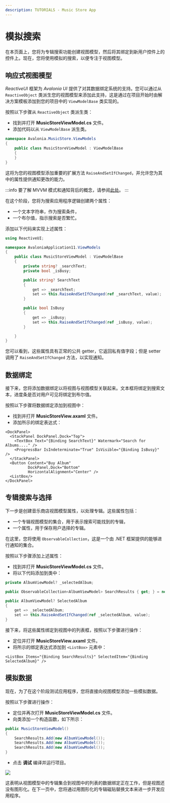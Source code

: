 ```yaml
---
description: TUTORIALS - Music Store App
---
```


# 模拟搜索

在本页面上，您将为专辑搜索功能创建视图模型，然后将其绑定到新用户控件上的控件上。现在，您将使用模拟的搜索，以便专注于视图模型。

## 响应式视图模型

_ReactiveUI_ 框架为 _Avalonia UI_ 提供了对其数据绑定系统的支持。您可以通过从 `ReactiveObject` 类派生您的视图模型来添加此支持，这是通过在项目开始时由解决方案模板添加到您的项目中的 `ViewModelBase` 类实现的。

按照以下步骤从 `ReactiveObject` 类派生类：

- 找到并打开 **MusicStoreViewModel.cs** 文件。
- 添加代码以从 `ViewModelBase` 派生类。

```csharp
namespace Avalonia.MusicStore.ViewModels
{
    public class MusicStoreViewModel : ViewModelBase
    {
    }
}
```

这将为您的视图模型添加重要的扩展方法 `RaiseAndSetIfChanged`，并允许您为其中的属性提供通知更改的能力。

:::info
要了解 MVVM 模式和通知背后的概念，请参阅[此处](../../concepts/the-mvvm-pattern/)。
:::

在这个阶段，您将为搜索应用程序逻辑创建两个属性：

* 一个文本字符串，作为搜索条件，
* 一个布尔值，指示搜索是否繁忙。

添加以下代码来实现上述属性：

```csharp
using ReactiveUI;

namespace AvaloniaApplication11.ViewModels
{
    public class MusicStoreViewModel : ViewModelBase
    {
        private string? _searchText;
        private bool _isBusy;

        public string? SearchText
        {
            get => _searchText;
            set => this.RaiseAndSetIfChanged(ref _searchText, value);
        }

        public bool IsBusy
        {
            get => _isBusy;
            set => this.RaiseAndSetIfChanged(ref _isBusy, value);
        }

    }
}
```

您可以看到，这些属性具有正常的公共 getter，它返回私有值字段；但是 setter 调用了 `RaiseAndSetIfChanged` 方法，以实现通知。

## 数据绑定

接下来，您将添加数据绑定以将视图与视图模型关联起来。文本框将绑定到搜索文本，进度条是否对用户可见将绑定到布尔值。

按照以下步骤将数据绑定添加到视图中：

- 找到并打开 **MusicStoreView.axaml** 文件。
- 添加所示的绑定表达式：

```markup
<DockPanel>
  <StackPanel DockPanel.Dock="Top">
    <TextBox Text="{Binding SearchText}" Watermark="Search for Albums...." />
    <ProgressBar IsIndeterminate="True" IsVisible="{Binding IsBusy}" />
  </StackPanel>
  <Button Content="Buy Album"
          DockPanel.Dock="Bottom"
          HorizontalAlignment="Center" />
  <ListBox/>
</DockPanel>
```

## 专辑搜索与选择

下一步是创建音乐商店视图模型属性，以处理专辑。这些属性包括：

* 一个专辑视图模型的集合，用于表示搜索可能找到的专辑，
* 一个属性，用于保存用户选择的专辑。

在这里，您将使用 `ObservableCollection`，这是一个由 .NET 框架提供的能够进行通知的集合。

按照以下步骤添加上述属性：

- 找到并打开 **MusicStoreViewModel.cs** 文件。
- 将以下代码添加到类中：

```csharp
private AlbumViewModel? _selectedAlbum;

public ObservableCollection<AlbumViewModel> SearchResults { get; } = new();

public AlbumViewModel? SelectedAlbum
{
    get => _selectedAlbum;
    set => this.RaiseAndSetIfChanged(ref _selectedAlbum, value);
}
```
接下来，将这些属性绑定到视图中的列表框，按照以下步骤进行操作：

- 定位并打开 **MusicStoreView.axaml** 文件。
- 将所示的绑定表达式添加到 `<ListBox>` 元素中：

```
<ListBox Items="{Binding SearchResults}" SelectedItem="{Binding SelectedAlbum}" />
```

## 模拟数据

现在，为了在这个阶段测试应用程序，您将直接向视图模型添加一些模拟数据。

按照以下步骤进行操作：

- 定位并再次打开 **MusicStoreViewModel.cs** 文件。
- 向类添加一个构造函数，如下所示：

```csharp
public MusicStoreViewModel()
{
    SearchResults.Add(new AlbumViewModel());
    SearchResults.Add(new AlbumViewModel());
    SearchResults.Add(new AlbumViewModel());
}
```

- 点击 **调试** 编译并运行项目。

![](images/text-list.png)

这表明从视图模型中的专辑集合到视图中的列表的数据绑定正在工作，但是视图还没有图形化。在下一页中，您将通过用图形化的专辑磁贴替换文本来进一步开发应用程序。
